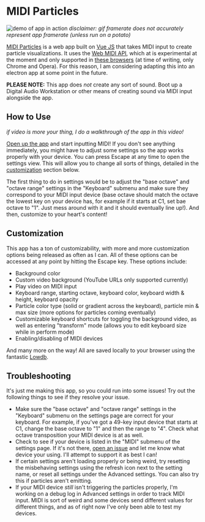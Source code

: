 # MIDI Particles
![demo of app in action](https://media.giphy.com/media/VgwOYIAm7xXZeatxXc/giphy.gif)
*disclaimer: gif framerate does not accurately represent app framerate (unless run on a potato)*

[MIDI Particles](https://midiparticles.netlify.com/) is a web app built on [Vue JS](https://vuejs.org/) that takes MIDI input to create particle visualizations. It uses the [Web MIDI API](https://www.w3.org/TR/webmidi/), which at is experimental at the moment and only supported in [these browsers](https://developer.mozilla.org/en-US/docs/Web/API/MIDIAccess#Browser_compatibility) (at time of writing, only Chrome and Opera). For this reason, I am considering adapting this into an electron app at some point in the future. 

**PLEASE NOTE:** This app does *not* create any sort of sound. Boot up a Digital Audio Workstation or other means of creating sound via MIDI input alongside the app.
## How to Use
*if video is more your thing, I do a walkthrough of the app in this video!*

[Open up the app](https://midiparticles.netlify.com/) and start inputting MIDI! If you don't see anything immediately, you might have to adjust some settings so the app works properly with your device. You can press Escape at any time to open the settings view. This will allow you to change all sorts of things, detailed in the [customization](#customization) section below. 

The first thing to do in settings would be to adjust the "base octave" and "octave range" settings in the "Keyboard" submenu and make sure they correspond to your MIDI input device (base octave should match the octave the lowest key on your device has, for example if it starts at C1, set bae octave to "1". Just mess around with it and it should eventually line up!). And then, customize to your heart's content!
## Customization
This app has a ton of customizability, with more and more customization options being released as often as I can. All of these options can be accessed at any point by hitting the Escape key. These options include: 

 - Background color
 - Custom video background (YouTube URLs only supported currently)
 - Play video on MIDI input
 - Keyboard range, starting octave, keyboard color, keyboard width & height, keyboard opacity
 - Particle color type (solid or gradient across the keyboard), particle min & max size (more options for particles coming eventually)
 - Customizable keyboard shortcuts for toggling the background video, as well as entering "transform" mode (allows you to edit keyboard size while in perform mode)
 - Enabling/disabling of MIDI devices
 
And many more on the way! All are saved locally to your browser using the fantastic [Lowdb](https://github.com/typicode/lowdb).
## Troubleshooting
It's just me making this app, so you could run into some issues! Try out the following things to see if they resolve your issue.
- Make sure the "base octave" and "octave range" settings in the "Keyboard" submenu on the settings page are correct for your keyboard. For example, if you've got a 49-key input device that starts at C1, change the base octave to "1" and then the range to "4". Check what octave transposition your MIDI device is at as well.
- Check to see if your device is listed in the "MIDI" submenu of the settings page. If it's not there, [open an issue](https://github.com/sparlos/MIDI-Particles/issues) and let me know what device your using. I'll attempt to support it as best I can!
- If certain settings aren't loading properly or being weird, try resetting the misbehaving settings using the refresh icon next to the setting name, or reset all settings under the Advanced settings. You can also try this if particles aren't emitting.
- If your MIDI device *still* isn't triggering the particles properly, I'm working on a debug log in Advanced settings in order to track MIDI input. MIDI is sort of weird and some devices send different values for different things, and as of right now I've only been able to test my devices.
